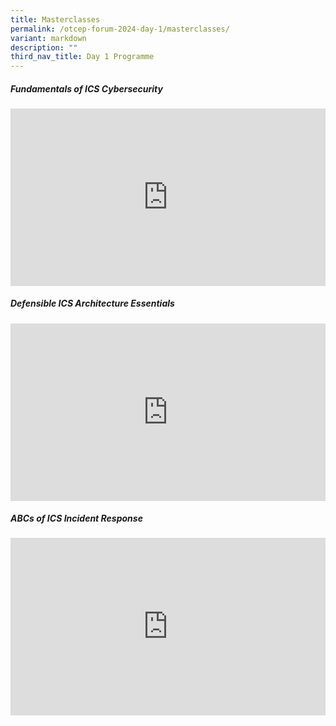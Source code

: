 ```yaml
---
title: Masterclasses
permalink: /otcep-forum-2024-day-1/masterclasses/
variant: markdown
description: ""
third_nav_title: Day 1 Programme
---
```

#####  Fundamentals of ICS Cybersecurity 
<p></p><div class="video-container">
<iframe width="853" height="315" src="https://www.youtube.com/embed/IKLvdtwvI1A?si=mwIiJA5O0GkDarNd" frameborder="0" allow="accelerometer; autoplay; encrypted-media; gyroscope; picture-in-picture" allowfullscreen=""></iframe></div><p></p>

#####  Defensible ICS Architecture Essentials 
<p></p><div class="video-container">
<iframe width="853" height="315" src="https://www.youtube.com/embed/wZW5oEZeNLo?si=KLE7Af0mJ8pHVjce" frameborder="0" allow="accelerometer; autoplay; encrypted-media; gyroscope; picture-in-picture" allowfullscreen=""></iframe></div><p></p>

#####  ABCs of ICS Incident Response
<p></p><div class="video-container">
<iframe width="853" height="315" src="https://www.youtube.com/embed/00MBuajs7Dc?si=XWE-gjOFC9uESibl" frameborder="0" allow="accelerometer; autoplay; encrypted-media; gyroscope; picture-in-picture" allowfullscreen=""></iframe></div><p></p>



<style type="text/css"> 
	    .video-container {
      position: relative;
      padding-bottom: 56.25%; /* 16:9 */
      height: 0;
    }
    .video-container iframe {
      position: absolute;
      top: 0;
      left: 0;
      width: 100%;
      height: 100%;
    }
	</style>